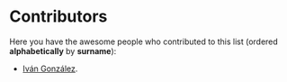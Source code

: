 # Contributors

Here you have the awesome people who contributed to this list (ordered **alphabetically** by **surname**):

- [Iván González](https://github.com/dreamingechoes).
